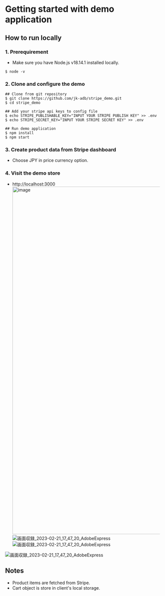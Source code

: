 # Getting started with demo application

## How to run locally
### 1. Prerequirement
- Make sure you have Node.js v18.14.1 installed locally.
```
$ node -v
```

### 2. Clone and configure the demo
```
## Clone from git repository
$ git clone https://github.com/jk-adb/stripe_demo.git
$ cd stripe_demo

## Add your stripe api keys to config file
$ echo STRIPE_PUBLISHABLE_KEY="INPUT YOUR STRIPE PUBLISH KEY" >> .env
$ echo STRIPE_SECRET_KEY="INPUT YOUR STRIPE SECRET KEY" >> .env

## Run demo application
$ npm install
$ npm start
```

### 3. Create product data from Stripe dashboard
- Choose JPY in price currency option.


### 4. Visit the demo store
- http://localhost:3000
<img width="1127" alt="image" src="https://user-images.githubusercontent.com/51877498/220267931-5f5b8e63-1554-4a9e-80e0-7632985c5617.png">![画面収録_2023-02-21_17_47_20_AdobeExpress](https://user-images.githubusercontent.com/51877498/220298163-66663c4b-e845-49ac-8add-ee1adeded4bd.gif)
![画面収録_2023-02-21_17_47_20_AdobeExpress](https://user-images.githubusercontent.com/51877498/220298163-66663c4b-e845-49ac-8add-ee1adeded4bd.gif)

![画面収録_2023-02-21_17_47_20_AdobeExpress](https://user-images.githubusercontent.com/51877498/220297901-0208af79-b7c5-42d7-ae1c-d727bb0f9857.gif)


## Notes
- Product items are fetched from Stripe.
- Cart object is store in client's local storage.
